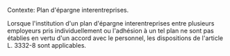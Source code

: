 Contexte: Plan d'épargne interentreprises.

Lorsque l'institution d'un plan d'épargne interentreprises entre plusieurs employeurs pris individuellement ou l'adhésion à un tel plan ne sont pas établies en vertu d'un accord avec le personnel, les dispositions de l'article L. 3332-8 sont applicables.